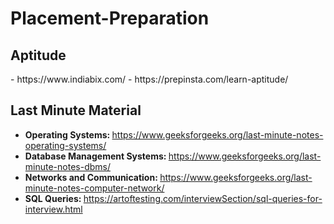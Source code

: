 # Placement-Preparation

<h2> Aptitude </h2>
- https://www.indiabix.com/
- https://prepinsta.com/learn-aptitude/


<h2> Last Minute Material</h2>

- <b> Operating Systems: </b> https://www.geeksforgeeks.org/last-minute-notes-operating-systems/<br>
- <b> Database Management Systems: </b> https://www.geeksforgeeks.org/last-minute-notes-dbms/ <br>
- <b> Networks and Communication: </b> https://www.geeksforgeeks.org/last-minute-notes-computer-network/ <br>
- <b> SQL Queries: </b> https://artoftesting.com/interviewSection/sql-queries-for-interview.html </br>
